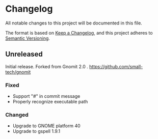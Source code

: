 # Changelog

All notable changes to this project will be documented in this file.

The format is based on [Keep a Changelog](https://keepachangelog.com/en/1.0.0/), and this project adheres to [Semantic Versioning](https://semver.org/spec/v2.0.0.html).

## Unreleased

Initial release. Forked from Gnomit 2.0 .
https://github.com/small-tech/gnomit

### Fixed
  - Support "#" in commit message
  - Properly recognize executable path

### Changed
  - Upgrade to GNOME platform 40
  - Upgrade to gspell 1.9.1
